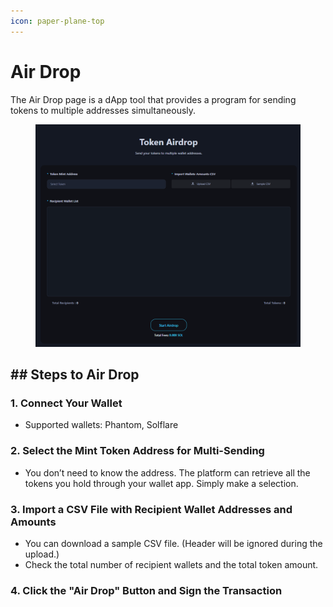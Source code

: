 ```yaml
---
icon: paper-plane-top
---
```


# Air Drop

The Air Drop page is a dApp tool that provides a program for sending tokens to multiple addresses simultaneously.

<figure><img src="../.gitbook/assets/air_drop.png" alt=""><figcaption></figcaption></figure>

## ## Steps to Air Drop

### 1. Connect Your Wallet

* Supported wallets: Phantom, Solflare

### 2. Select the Mint Token Address for Multi-Sending

* You don’t need to know the address. The platform can retrieve all the tokens you hold through your wallet app. Simply make a selection.

### 3. Import a CSV File with Recipient Wallet Addresses and Amounts

* You can download a sample CSV file. (Header will be ignored during the upload.)
* Check the total number of recipient wallets and the total token amount.

### 4. Click the "Air Drop" Button and Sign the Transaction
